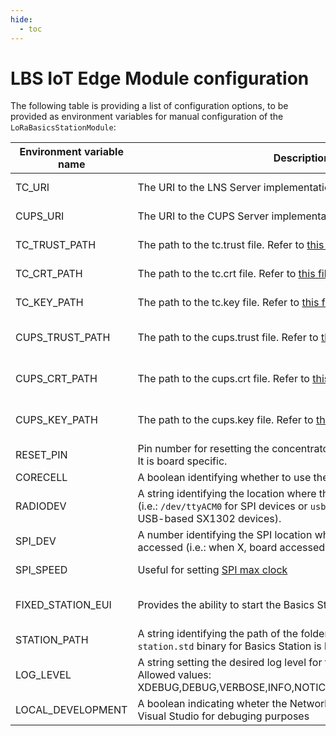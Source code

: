 ```yaml
---
hide:
  - toc
---
```


# LBS IoT Edge Module configuration

The following table is providing a list of configuration options, to be provided as environment variables for manual configuration of the `LoRaBasicsStationModule`:

| Environment variable name | Description                                                  | Mandatory                                                    |
| ------------------------- | ------------------------------------------------------------ | ------------------------------------------------------------ |
| TC_URI                    | The URI to the LNS Server implementation                     | **Yes** (i.e.: `ws://IP_or_DNS:5000` or `wss:// IP_OR_DNS :5001`) |
| CUPS_URI                  | The URI to the CUPS Server implementation                    | Yes, if CUPS endpoint is required (i.e.: `https:// IP_or_DNS :5002`) |
| TC_TRUST_PATH             | The path to the tc.trust file. Refer to [this file](station-authentication-modes.md) for more information | No (if not set, defaulting to `/var/lorastarterkit/certs/tc.trust`) |
| TC_CRT_PATH               | The path to the tc.crt file. Refer to [this file](station-authentication-modes.md) for more information | No (if not set, defaulting to `/var/lorastarterkit/certs/tc.crt`) |
| TC_KEY_PATH               | The path to the tc.key file. Refer to [this file](station-authentication-modes.md) for more information | No (if not set, defaulting to `/var/lorastarterkit/certs/tc.key`) |
| CUPS_TRUST_PATH           | The path to the cups.trust file. Refer to [this file](station-authentication-modes.md) for more information | Only when CUPS is enabled (if not set, defaulting to `/var/lorastarterkit/certs/cups.trust`) |
| CUPS_CRT_PATH             | The path to the cups.crt file. Refer to [this file](station-authentication-modes.md) for more information | Only when CUPS is enabled (if not set, defaulting to `/var/lorastarterkit/certs/cups.crt`) |
| CUPS_KEY_PATH             | The path to the cups.key file. Refer to [this file](station-authentication-modes.md) for more information | Only when CUPS is enabled (if not set, defaulting to `/var/lorastarterkit/certs/cups.key`) |
| RESET_PIN                 | Pin number for resetting the concentrator. </br> It is board specific. | No (if not set, module will skip the reset of the board)     |
| CORECELL                  | A boolean identifying whether to use the Corecell (SX1302) binary | No (if not set, defaults to false) |
| RADIODEV                  | A string identifying the location where the board should be accessed (i.e.: `/dev/ttyACM0` for SPI devices or `usb:/dev/ttyUSB0` in case of USB-based SX1302 devices). | No (if not set, board will be accessed at /dev/spidevX.0, see following item) |
| SPI_DEV                   | A number identifying the SPI location where the board should be accessed (i.e.: when X, board accessed at /dev/spidevX.0) | No (defaults to 0)                                           |
| SPI_SPEED                 | Useful for setting [SPI max clock](https://github.com/Lora-net/lora_gateway/blob/master/libloragw/src/loragw_spi.native.c) | No (default to 8, unique alternative provided is 2)          |
| FIXED_STATION_EUI         | Provides the ability to start the Basics Station with a fixed EUI | No (if not set, the Basics Station built-in logic will be used for generating a EUI) |
| STATION_PATH              | A string identifying the path of the folder where the compiled `station.std` binary for Basics Station is located | No (if not set, defaults to `/basicstation` folder)          |
| LOG_LEVEL                 | A string setting the desired log level for the Basics Station binary. Allowed values: XDEBUG,DEBUG,VERBOSE,INFO,NOTICE,WARNING,ERROR,CRITICAL | No (if not set, defaults to INFO) |
| LOCAL_DEVELOPMENT         | A boolean indicating wheter the Network Server is running locally in Visual Studio for debuging purposes | No (if not set, defaults to False) |
